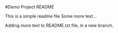 #Demo Project README

This is a simple readme file
Some more text...

Adding more text to README.txt file, in a new branch.
